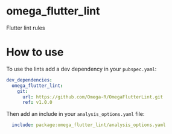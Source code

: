 # omega_flutter_lint
Flutter lint rules

# How to use
To use the lints add a dev dependency in your `pubspec.yaml`:
```yaml
dev_dependencies:
  omega_flutter_lint:
    git:
      url: https://github.com/Omega-R/OmegaFlutterLint.git
      ref: v1.0.0
```

Then add an include in your `analysis_options.yaml` file:
```yaml
  include: package:omega_flutter_lint/analysis_options.yaml
```